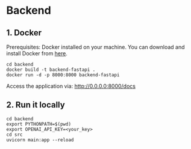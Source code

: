 # Backend
## 1. Docker

Prerequisites: Docker installed on your machine. You can download and install Docker from [here](https://www.docker.com/products/docker-desktop).

```
cd backend
docker build -t backend-fastapi .
docker run -d -p 8000:8000 backend-fastapi
```
Access the application via: http://0.0.0.0:8000/docs


## 2. Run it locally 
```
cd backend
export PYTHONPATH=$(pwd)
export OPENAI_API_KEY=<your_key>
cd src
uvicorn main:app --reload
```